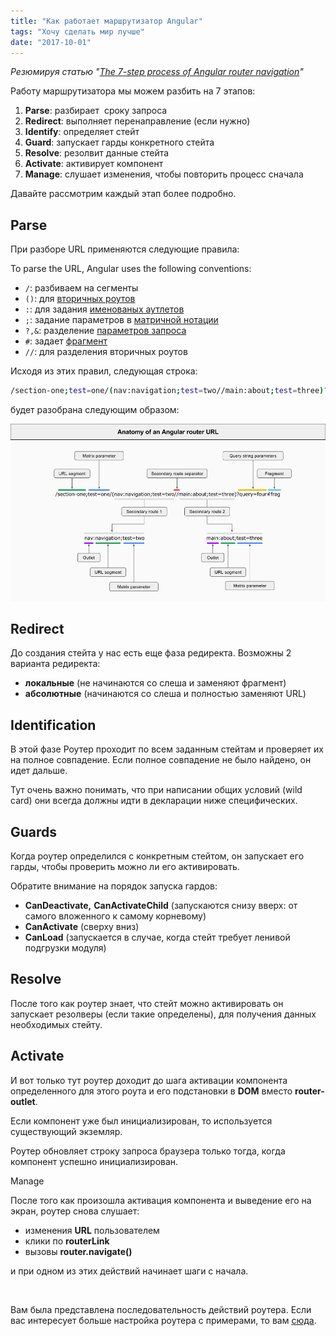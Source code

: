 ```yaml
---
title: "Как работает маршрутизатор Angular"
tags: "Хочу сделать мир лучше"
date: "2017-10-01"
---
```


_Резюмируя статью "[The 7-step process of Angular router navigation](https://jvandemo.com/the-7-step-process-of-angular-router-navigation/)"_

Работу маршрутизатора мы можем разбить на 7 этапов:

1. **Parse**: разбирает  сроку запроса
2. **Redirect**: выполняет перенаправление (если нужно)
3. **Identify**: определяет стейт
4. **Guard**: запускает гарды конкретного стейта
5. **Resolve**: резолвит данные стейта
6. **Activate**: активирует компонент
7. **Manage**: слушает изменения, чтобы повторить процесс сначала

Давайте рассмотрим каждый этап более подробно.

## Parse

При разборе URL применяются следующие правила:

To parse the URL, Angular uses the following conventions:

- `/`: разбиваем на сегменты
- `()`: для [вторичных роутов](https://angular.io/guide/router#secondary-routes)
- `:`: для задания [именованых аутлетов](https://angular.io/guide/router#displaying-multiple-routes-in-named-outlets) 
- `;`: задание параметров в [матричной нотации](https://www.w3.org/DesignIssues/MatrixURIs.html)
- `?,&`: разделение [параметров запроса](https://angular.io/guide/router#query-parameters-and-fragments)
- `#`: задает [фрагмент](https://angular.io/guide/router#query-parameters-and-fragments)
- `//`: для разделения вторичных роутов

Исходя из этих правил, следующая строка:

```bash
/section-one;test=one/(nav:navigation;test=two//main:about;test=three)?query=four#frag
```

будет разобрана следующим образом:

![](images/anatomy-of-angular-router-url.png)

## Redirect

До создания стейта у нас есть еще фаза редиректа. Возможны 2 варианта редиректа:

- **локальные** (не начинаются со слеша и заменяют фрагмент)
- **абсолютные** (начинаются со слеша и полностью заменяют URL)

## Identification

В этой фазе Роутер проходит по всем заданным стейтам и проверяет их на полное совпадение. Если полное совпадение не было найдено, он идет дальше.

Тут очень важно понимать, что при написании общих условий (wild card) они всегда должны идти в декларации ниже специфических.

## Guards

Когда роутер определился с конкретным стейтом, он запускает его гарды, чтобы проверить можно ли его активировать.

Обратите внимание на порядок запуска гардов:

- **CanDeactivate,** **CanActivateChild** (запускаются снизу вверх: от самого вложенного к самому корневому)
- **CanActivate** (сверху вниз)
- **CanLoad** (запускается в случае, когда стейт требует ленивой подгрузки модуля)

## Resolve

После того как роутер знает, что стейт можно активировать он запускает резолверы (если такие определены), для получения данных необходимых стейту.

## Activate

И вот только тут роутер доходит до шага активации компонента определенного для этого роута и его подстановки в **DOM** вместо **router-outlet**.

Если компонент уже был инициализирован, то используется существующий экземляр.

Роутер обновляет строку запроса браузера только тогда, когда компонент успешно инициализирован.

Manage

После того как произошла активация компонента и выведение его на экран, роутер снова слушает:

- изменения **URL** пользователем
- клики по **routerLink**
- вызовы **router.navigate()**

и при одном из этих действий начинает шаги с начала.

 

Вам была представлена последовательность действий роутера. Если вас интересует больше настройка роутера с примерами, то вам [сюда](http://stepansuvorov.com/blog/2017/02/%D0%BA%D0%BE%D0%BD%D1%86%D0%B5%D0%BF%D1%82%D1%83%D0%B0%D0%BB%D1%8C%D0%BD%D1%8B%D0%B9-%D1%80%D0%B0%D0%B7%D0%B1%D0%BE%D1%80-%D0%BC%D0%B0%D1%80%D1%88%D1%80%D1%83%D1%82%D0%B8%D0%B7%D0%B0%D1%82%D0%BE%D1%80/).
